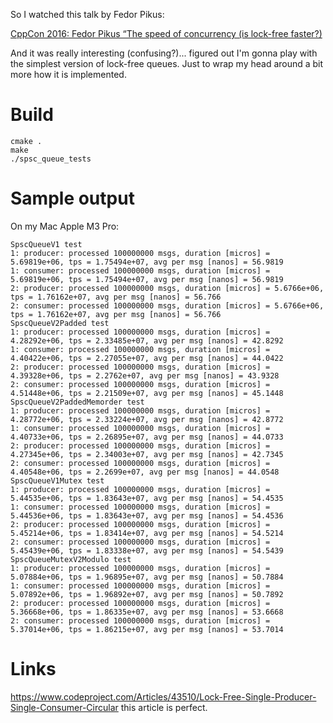 So I watched this talk by Fedor Pikus:

[CppCon 2016: Fedor Pikus “The speed
of concurrency (is lock-free faster?)](https://www.youtube.com/watch?v=9hJkWwHDDxs)

And it was really interesting (confusing?)... figured out I'm gonna play with the simplest version of lock-free queues.
Just to wrap my head around a bit more how it is implemented.

# Build

    cmake .
    make
    ./spsc_queue_tests

# Sample output

On my Mac Apple M3 Pro:

    SpscQueueV1 test
    1: producer: processed 100000000 msgs, duration [micros] = 5.69819e+06, tps = 1.75494e+07, avg per msg [nanos] = 56.9819
    1: consumer: processed 100000000 msgs, duration [micros] = 5.69819e+06, tps = 1.75494e+07, avg per msg [nanos] = 56.9819
    2: producer: processed 100000000 msgs, duration [micros] = 5.6766e+06, tps = 1.76162e+07, avg per msg [nanos] = 56.766
    2: consumer: processed 100000000 msgs, duration [micros] = 5.6766e+06, tps = 1.76162e+07, avg per msg [nanos] = 56.766
    SpscQueueV2Padded test
    1: producer: processed 100000000 msgs, duration [micros] = 4.28292e+06, tps = 2.33485e+07, avg per msg [nanos] = 42.8292
    1: consumer: processed 100000000 msgs, duration [micros] = 4.40422e+06, tps = 2.27055e+07, avg per msg [nanos] = 44.0422
    2: producer: processed 100000000 msgs, duration [micros] = 4.39328e+06, tps = 2.2762e+07, avg per msg [nanos] = 43.9328
    2: consumer: processed 100000000 msgs, duration [micros] = 4.51448e+06, tps = 2.21509e+07, avg per msg [nanos] = 45.1448
    SpscQueueV2PaddedMemorder test
    1: producer: processed 100000000 msgs, duration [micros] = 4.28772e+06, tps = 2.33224e+07, avg per msg [nanos] = 42.8772
    1: consumer: processed 100000000 msgs, duration [micros] = 4.40733e+06, tps = 2.26895e+07, avg per msg [nanos] = 44.0733
    2: producer: processed 100000000 msgs, duration [micros] = 4.27345e+06, tps = 2.34003e+07, avg per msg [nanos] = 42.7345
    2: consumer: processed 100000000 msgs, duration [micros] = 4.40548e+06, tps = 2.2699e+07, avg per msg [nanos] = 44.0548
    SpscQueueV1Mutex test
    1: producer: processed 100000000 msgs, duration [micros] = 5.44535e+06, tps = 1.83643e+07, avg per msg [nanos] = 54.4535
    1: consumer: processed 100000000 msgs, duration [micros] = 5.44536e+06, tps = 1.83643e+07, avg per msg [nanos] = 54.4536
    2: producer: processed 100000000 msgs, duration [micros] = 5.45214e+06, tps = 1.83414e+07, avg per msg [nanos] = 54.5214
    2: consumer: processed 100000000 msgs, duration [micros] = 5.45439e+06, tps = 1.83338e+07, avg per msg [nanos] = 54.5439
    SpscQueueMutexV2Modulo test
    1: producer: processed 100000000 msgs, duration [micros] = 5.07884e+06, tps = 1.96895e+07, avg per msg [nanos] = 50.7884
    1: consumer: processed 100000000 msgs, duration [micros] = 5.07892e+06, tps = 1.96892e+07, avg per msg [nanos] = 50.7892
    2: producer: processed 100000000 msgs, duration [micros] = 5.36668e+06, tps = 1.86335e+07, avg per msg [nanos] = 53.6668
    2: consumer: processed 100000000 msgs, duration [micros] = 5.37014e+06, tps = 1.86215e+07, avg per msg [nanos] = 53.7014

# Links

https://www.codeproject.com/Articles/43510/Lock-Free-Single-Producer-Single-Consumer-Circular this article is perfect.